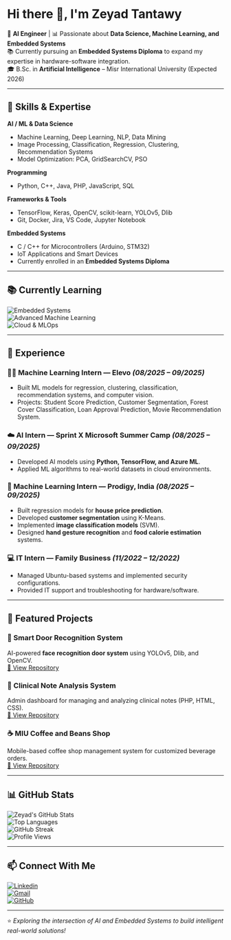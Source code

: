 # Hi there 👋, I'm Zeyad Tantawy

🤖 **AI Engineer** | 📊 Passionate about **Data Science, Machine Learning, and Embedded Systems**  
📚 Currently pursuing an **Embedded Systems Diploma** to expand my expertise in hardware-software integration.  
🎓 B.Sc. in **Artificial Intelligence** – Misr International University (Expected 2026)  

---

## 🔧 Skills & Expertise

**AI / ML & Data Science**  
- Machine Learning, Deep Learning, NLP, Data Mining  
- Image Processing, Classification, Regression, Clustering, Recommendation Systems  
- Model Optimization: PCA, GridSearchCV, PSO  

**Programming**  
- Python, C++, Java, PHP, JavaScript, SQL  

**Frameworks & Tools**  
- TensorFlow, Keras, OpenCV, scikit-learn, YOLOv5, Dlib  
- Git, Docker, Jira, VS Code, Jupyter Notebook  

**Embedded Systems**  
- C / C++ for Microcontrollers (Arduino, STM32)  
- IoT Applications and Smart Devices  
- Currently enrolled in an **Embedded Systems Diploma**  

---

## 📚 Currently Learning

![Embedded Systems](https://img.shields.io/badge/Embedded%20Systems-Diploma-orange?style=for-the-badge&logo=arduino&logoColor=white)  
![Advanced Machine Learning](https://img.shields.io/badge/Advanced%20Machine%20Learning-blue?style=for-the-badge&logo=tensorflow&logoColor=white)  
![Cloud & MLOps](https://img.shields.io/badge/Cloud%20%26%20MLOps-47A248?style=for-the-badge&logo=azuredevops&logoColor=white)  

---

## 🌟 Experience

### 🧑‍💻 Machine Learning Intern — **Elevo** *(08/2025 – 09/2025)*  
- Built ML models for regression, clustering, classification, recommendation systems, and computer vision.  
- Projects: Student Score Prediction, Customer Segmentation, Forest Cover Classification, Loan Approval Prediction, Movie Recommendation System.  

### ☁️ AI Intern — **Sprint X Microsoft Summer Camp** *(08/2025 – 09/2025)*  
- Developed AI models using **Python, TensorFlow, and Azure ML**.  
- Applied ML algorithms to real-world datasets in cloud environments.  

### 🧠 Machine Learning Intern — **Prodigy, India** *(08/2025 – 09/2025)*  
- Built regression models for **house price prediction**.  
- Developed **customer segmentation** using K-Means.  
- Implemented **image classification models** (SVM).  
- Designed **hand gesture recognition** and **food calorie estimation** systems.  

### 💻 IT Intern — **Family Business** *(11/2022 – 12/2022)*  
- Managed Ubuntu-based systems and implemented security configurations.  
- Provided IT support and troubleshooting for hardware/software.  

---

## 📂 Featured Projects

### 🔑 Smart Door Recognition System  
AI-powered **face recognition door system** using YOLOv5, Dlib, and OpenCV.  
[🔗 View Repository](https://github.com/Zeyad-Tantawy1/Samrt-Door-Recognition-System)

### 🏥 Clinical Note Analysis System  
Admin dashboard for managing and analyzing clinical notes (PHP, HTML, CSS).  
[🔗 View Repository](https://github.com/Zeyad-Tantawy1/Clinical_Note_Analysis)

### ☕ MIU Coffee and Beans Shop  
Mobile-based coffee shop management system for customized beverage orders.  
[🔗 View Repository](https://github.com/Zeyad-Tantawy1)

---

## 📊 GitHub Stats

![Zeyad's GitHub Stats](https://github-readme-stats.vercel.app/api?username=Zeyad-Tantawy1&show_icons=true&theme=tokyonight)  
![Top Languages](https://github-readme-stats.vercel.app/api/top-langs/?username=Zeyad-Tantawy1&layout=compact&theme=tokyonight)  
![GitHub Streak](https://github-readme-streak-stats.herokuapp.com/?user=Zeyad-Tantawy1&theme=tokyonight)  
![Profile Views](https://komarev.com/ghpvc/?username=Zeyad-Tantawy1&color=blue&style=flat-square)  

---

## 📫 Connect With Me
[![Linkedin](https://img.shields.io/badge/LinkedIn-0A66C2?style=for-the-badge&logo=linkedin&logoColor=white)](https://www.linkedin.com/in/zeyad-tantawy-6a5859314/)  
[![Gmail](https://img.shields.io/badge/Email-D14836?style=for-the-badge&logo=gmail&logoColor=white)](mailto:zeyadtantawy@gmail.com)  
[![GitHub](https://img.shields.io/badge/GitHub-181717?style=for-the-badge&logo=github&logoColor=white)](https://github.com/Zeyad-Tantawy1)  

---

⭐️ *Exploring the intersection of AI and Embedded Systems to build intelligent real-world solutions!*
